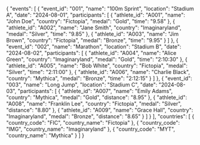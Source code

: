 {
  "events": [
    {
      "event_id": "001",
      "name": "100m Sprint",
      "location": "Stadium A",
      "date": "2024-08-01",
      "participants": [
        {
          "athlete_id": "A001",
          "name": "John Doe",
          "country": "Fictopia",
          "medal": "Gold",
          "time": "9.58"
        },
        {
          "athlete_id": "A002",
          "name": "Jane Smith",
          "country": "Imaginaryland",
          "medal": "Silver",
          "time": "9.85"
        },
        {
          "athlete_id": "A003",
          "name": "Jim Brown",
          "country": "Fictopia",
          "medal": "Bronze",
          "time": "9.95"
        }
      ]
    },
    {
      "event_id": "002",
      "name": "Marathon",
      "location": "Stadium B",
      "date": "2024-08-02",
      "participants": [
        {
          "athlete_id": "A004",
          "name": "Alice Green",
          "country": "Imaginaryland",
          "medal": "Gold",
          "time": "2:10:30"
        },
        {
          "athlete_id": "A005",
          "name": "Bob White",
          "country": "Fictopia",
          "medal": "Silver",
          "time": "2:11:00"
        },
        {
          "athlete_id": "A006",
          "name": "Charlie Black",
          "country": "Mythica",
          "medal": "Bronze",
          "time": "2:12:15"
        }
      ]
    },
    {
      "event_id": "003",
      "name": "Long Jump",
      "location": "Stadium C",
      "date": "2024-08-03",
      "participants": [
        {
          "athlete_id": "A007",
          "name": "Emily Adams",
          "country": "Mythica",
          "medal": "Gold",
          "distance": "8.95"
        },
        {
          "athlete_id": "A008",
          "name": "Franklin Lee",
          "country": "Fictopia",
          "medal": "Silver",
          "distance": "8.80"
        },
        {
          "athlete_id": "A009",
          "name": "Grace Hall",
          "country": "Imaginaryland",
          "medal": "Bronze",
          "distance": "8.65"
        }
      ]
    }
  ],
  "countries": [
    {
      "country_code": "FIC",
      "country_name": "Fictopia"
    },
    {
      "country_code": "IMG",
      "country_name": "Imaginaryland"
    },
    {
      "country_code": "MYT",
      "country_name": "Mythica"
    }
  ]
}

